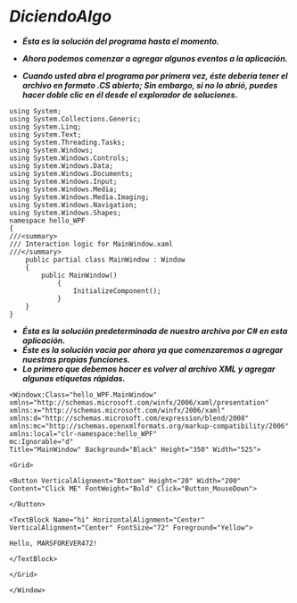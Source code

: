 # _DiciendoAlgo_

- **_Ésta es la solución del programa hasta el momento._**
  
- **_Ahora podemos comenzar a agregar algunos eventos a la aplicación._**
  
- **_Cuando usted abra el programa por primera vez, éste debería tener el archivo en formato .CS abierto; Sin embargo, si no lo abrió, puedes hacer doble clic en él desde el explorador de soluciones._**
  
```
using System;
using System.Collections.Generic;
using System.Linq;
using System.Text;
using System.Threading.Tasks;
using System.Windows;
using System.Windows.Controls;
using System.Windows.Data;
using System.Windows.Documents;
using System.Windows.Input;
using System.Windows.Media;
using System.Windows.Media.Imaging;
using System.Windows.Navigation;
using System.Windows.Shapes;
namespace hello_WPF
{
///<summary>
/// Interaction logic for MainWindow.xaml
///</summary>
    public partial class MainWindow : Window
    {
        public MainWindow()
            {
                InitializeComponent();
            }
    }
}
```
- **_Ésta es la solución predeterminada de nuestro archivo por C# en esta aplicación._**
- **_Éste es la solución vacía por ahora ya que comenzaremos a agregar nuestras propias funciones._**
- **_Lo primero que debemos hacer es volver al archivo XML y agregar algunas etiquetas rápidas._**
```
<Windowx:Class="hello_WPF.MainWindow" 
xmlns="http://schemas.microsoft.com/winfx/2006/xaml/presentation"
xmlns:x="http://schemas.microsoft.com/winfx/2006/xaml"
xmlns:d="http://schemas.microsoft.com/expression/blend/2008"
xmlns:mc="http://schemas.openxmlformats.org/markup-compatibility/2006"
xmlns:local="clr-namespace:hello_WPF"
mc:Ignorable="d"
Title="MainWindow" Background="Black" Height="350" Width="525">

<Grid>

<Button VerticalAlignment="Bottom" Height="20" Width="200" Content="Click ME" FontWeight="Bold" Click="Button_MouseDown">

</Button>

<TextBlock Name="hi" HorizontalAlignment="Center" VerticalAlignment="Center" FontSize="72" Foreground="Yellow">

Hello, MARSFOREVER472!

</TextBlock>

</Grid>

</Window>
```
